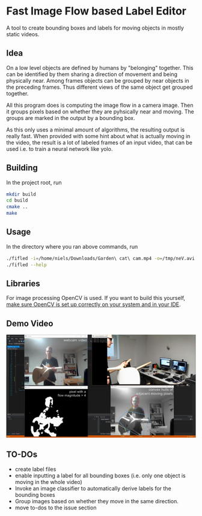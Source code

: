 # Fast Image Flow based Label Editor

A tool to create bounding boxes and labels for moving objects in mostly static videos.

## Idea

On a low level objects are defined by humans by "belonging" together.
This can be identified by them sharing a direction of movement and being physically near.
Among frames objects can be grouped by near objects in the preceding frames.
Thus different views of the same object get grouped together.

All this program does is computing the image flow in a camera image.
Then it groups pixels based on whether they are pyhsically near and moving.
The groups are marked in the output by a bounding box.

As this only uses a minimal amount of algorithms, the resulting output is really fast. 
When provided with some hint about what is actually moving in the video,
the result is a lot of labeled frames of an input video, that can be used i.e. to train a neural network like yolo.

## Building

In the project root, run

```bash
mkdir build
cd build
cmake ..
make
```

## Usage

In the directory where you ran above commands, run

```bash
./fifled -i=/home/niels/Downloads/Garden\ cat\ cam.mp4 -o=/tmp/neV.avi -ft=1
./fifled --help
```

## Libraries

For image processing OpenCV is used. If you want to build this yourself, [make sure OpenCV is set up correctly on your system and in your IDE](https://docs.opencv.org/4.0.1/df/d65/tutorial_table_of_content_introduction.html).

## Demo Video

[![Watch the demo video](thumb.png "Click to get redirected to the Youtube Video")](https://youtu.be/l5aenMUADbg)

## TO-DOs

 - create label files
 - enable inputting a label for all bounding boxes (i.e. only one object is moving in the whole video)
 - Invoke an image classifier to automatically derive labels for the bounding boxes
 - Group images based on whether they move in the same direction.
 - move to-dos to the issue section
